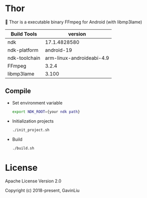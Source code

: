 # Thor

🔨 Thor is a executable binary FFmpeg for Android (with libmp3lame)

| Build Tools   | version                   |
| ------------- | ------------------------- |
| ndk           | 17.1.4828580              |
| ndk-platform  | android-19                |
| ndk-toolchain | arm-linux-androideabi-4.9 |
| FFmpeg        | 3.2.4                     |
| libmp3lame    | 3.100                     |

## Compile

- Set environment variable

  ```bash
  export NDK_ROOT={your ndk path}
  ```

- Initialization projects

  ```bash
  ./init_project.sh
  ```

- Build

  ```bash
  ./build.sh
  ```

# License

Apache License Version 2.0

Copyright (c) 2018-present, GavinLiu
